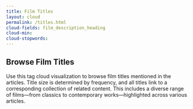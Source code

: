 ```yaml
---
title: Film Titles
layout: cloud
permalink: /titles.html
cloud-fields: film_description_heading
cloud-min: 
cloud-stopwords:
---
```


## Browse Film Titles

Use this tag cloud visualization to browse film titles mentioned in the articles. Title size is determined by frequency, and all titles link to a corresponding collection of related content. This includes a diverse range of films—from classics to contemporary works—highlighted across various articles.
